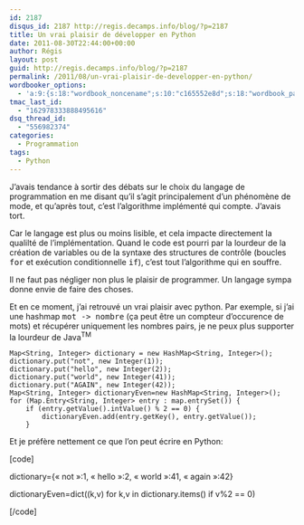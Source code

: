 ```yaml
---
id: 2187
disqus_id: 2187 http://regis.decamps.info/blog/?p=2187
title: Un vrai plaisir de développer en Python
date: 2011-08-30T22:44:00+00:00
author: Régis
layout: post
guid: http://regis.decamps.info/blog/?p=2187
permalink: /2011/08/un-vrai-plaisir-de-developper-en-python/
wordbooker_options:
  - 'a:9:{s:18:"wordbook_noncename";s:10:"c165552e8d";s:18:"wordbook_page_post";s:4:"-100";s:18:"wordbook_orandpage";s:1:"2";s:23:"wordbook_default_author";s:1:"1";s:23:"wordbook_extract_length";s:3:"256";s:19:"wordbook_actionlink";s:3:"300";s:18:"wordbook_attribute";s:0:"";s:29:"wordbooker_status_update_text";s:33:"New blog post :  %title% - %link%";s:17:"wordbook_new_post";s:1:"1";}'
tmac_last_id:
  - "162978333888495616"
dsq_thread_id:
  - "556982374"
categories:
  - Programmation
tags:
  - Python
---
```

J’avais tendance à sortir des débats sur le choix du langage de programmation en me disant qu’il s’agit principalement d’un phénomène de mode, et qu’après tout, c’est l’algorithme implémenté qui compte. J’avais tort.

Car le langage est plus ou moins lisible, et cela impacte directement la qualilté de l’implémentation. Quand le code est pourri par la lourdeur de la création de variables ou de la syntaxe des structures de contrôle (boucles <tt>for</tt> et exécution conditionnelle <tt>if</tt>), c’est tout l’algorithme qui en souffre.

Il ne faut pas négliger non plus le plaisir de programmer. Un langage sympa donne envie de faire des choses.

Et en ce moment, j’ai retrouvé un vrai plaisir avec python. Par exemple, si j’ai une hashmap <tt>mot -> nombre</tt> (ça peut être un compteur d’occurence de mots) et récupérer uniquement les nombres pairs, je ne peux plus supporter la lourdeur de Java<sup>TM</sup>

    
    Map<String, Integer> dictionary = new HashMap<String, Integer>();
    dictionary.put("not", new Integer(1));
    dictionary.put("hello", new Integer(2));
    dictionary.put("world", new Integer(41));
    dictionary.put("AGAIN", new Integer(42));
    Map<String, Integer> dictionaryEven=new HashMap<String, Integer>();
    for (Map.Entry<String, Integer> entry : map.entrySet()) { 
        if (entry.getValue().intValue() % 2 == 0) {
            dictionaryEven.add(entry.getKey(), entry.getValue());
        }
    

Et je préfère nettement ce que l’on peut écrire en Python:
  
[code]
  
dictionary={« not »:1, « hello »:2, « world »:41, « again »:42}
  
dictionaryEven=dict((k,v) for k,v in dictionary.items() if v%2 == 0)
  
[/code]
